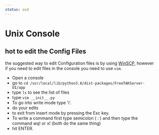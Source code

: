 ```yaml
---
status: ood
---
```


# Unix Console 
## hot to edit the Config Files
the suggested way to edit Configuration files is by using [WinSCP](../Installation/Tools.md),
however if you need to edit files in the console you need to use `vim`. 

 * Open a console
 * go to ```cd /usr/local/lib/python3.8/dist-packages/FreeTAKServer-UI/app```
 * type ```ls``` to see the list of files
 * type ```vim __init__.py```
 *  To go into write mode type 'i'.
 *  do your edits
 *  to exit from insert mode by pressing the Esc key. 
 *  To write a command first type semicolon  (  :  )  and then type the command wq!  or x! (both do the same thing) 
 *  hit ENTER.
